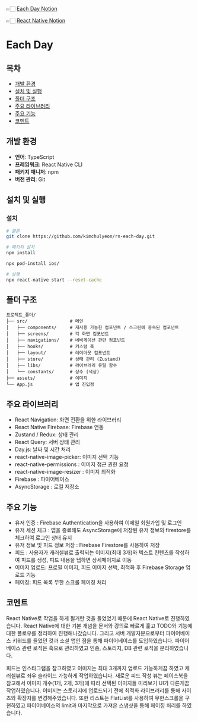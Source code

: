 👉🏻 [Each Day Notion](https://carbonated-stoplight-4f5.notion.site/ReactNative-1297e70c1e6380c1b3e0eb8141e9b737)

👉🏻 [React Native Notion](https://carbonated-stoplight-4f5.notion.site/React-Native-1307e70c1e6380f4b247c1224fa085db?pvs=4)

# Each Day

## 목차
- [개발 환경](#개발-환경)
- [설치 및 실행](#설치-및-실행)
- [폴더 구조](#폴더-구조)
- [주요 라이브러리](#주요-라이브러리)
- [주요 기능](#주요-기능)
- [코멘트](#코멘트)




## 개발 환경
- **언어**: TypeScript
- **프레임워크**: React Native CLI
- **패키지 매니저**: npm
- **버전 관리**: Git



## 설치 및 실행

### 설치
```bash
# 클론
git clone https://github.com/kimchulyeon/rn-each-day.git

# 패키지 설치
npm install

npx pod-install ios/

# 실행
npx react-native start --reset-cache  
```

## 폴더 구조

```
프로젝트_폴더/
├── src/                # 메인
│   ├── components/     # 재사용 가능한 컴포넌트 / 스크린에 종속된 컴포넌트
│   ├── screens/        # 각 화면 컴포넌트
│   ├── navigations/    # 네비게이션 관련 컴포넌트
│   ├── hooks/          # 커스텀 훅
│   ├── layout/         # 레이아웃 컴포넌트
│   ├── store/          # 상태 관리 (Zustand)
│   ├── libs/           # 라이브러리 유틸 함수
│   └── constants/      # 상수 (색상)
├── assets/             # 이미지
└── App.js              # 앱 진입점
```

## 주요 라이브러리
- React Navigation: 화면 전환을 위한 라이브러리
- React Native Firebase: Firebase 연동
- Zustand / Redux: 상태 관리
- React Query: 서버 상태 관리
- Day.js: 날짜 및 시간 처리
- react-native-image-picker: 이미지 선택 기능
- react-native-permissions : 이미지 접근 권한 요청
- react-native-image-resizer : 이미지 최적화
- Firebase : 파이어베이스
- AsyncStorage : 로컬 저장소

## 주요 기능
- 유저 인증 : Firebase Authentication을 사용하여 이메일 회원가입 및 로그인
- 유저 세션 체크 : 앱을 종료해도 AsyncStorage에 저장된 유저 정보와 firestore를 체크하여 로그인 상태 유지
- 유저 정보 및 피드 정보 저장 : Firebase Firestore를 사용하여 저장
- 피드 : 사용자가 캐러셀뷰로 출력되는 이미지(최대 3개)와 텍스트 컨텐츠를 작성하여 피드를 생성, 피드 내용을 탭하면 상세페이지로 이동
- 이미지 업로드: 프로필 이미지, 피드 이미지 선택, 최적화 후 Firebase Storage 업로드 기능
- 페이징: 피드 목록 무한 스크롤 페이징 처리

## 코멘트

React Native로 작업을 하게 될거란 것을 들었었기 때문에 React Native로 진행하였습니다. React Native에 대한 기본 개념을 문서와 강의로 빠르게 훑고 TODO와 기능에 대한 플로우를 정리하여 진행해나갔습니다. 그리고 서버 개발자분으로부터 파이어베이스 키워드를 들었던 것과 소셜 앱인 점을 통해 파이어베이스를 도입하였습니다. 파이어베이스 관련 로직은 훅으로 관리하였고 인증, 스토리지, DB 관련 로직을 분리하였습니다.

피드는 인스타그램을 참고하였고 이미지는 최대 3개까지 업로드 가능하게끔 하였고 캐러셀뷰로 좌우 슬라이드 가능하게 작업하였습니다. 
새로운 피드 작성 뷰는 페이스북을 참고해서 이미지 개수(1개, 2개, 3개)에 따라 선택된 이미지들 미리보기 UI가 다른게끔 작업하였습니다. 이미지는 스토리지에 업로드되기 전에 최적화 라이브러리를 통해 사이즈와 확장자를 변경해주었습니다.
또한 리스트는 FlatList를 사용하여 무한스크롤을 구현하였고 파이어베이스의 limit과 마지막으로 가져온 스냅샷을 통해 페이징 처리를 하였습니다.
